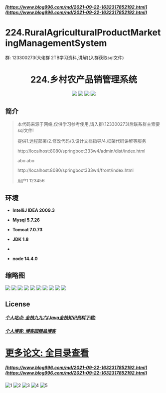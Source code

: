 ##### [https://www.blog996.com/md/2021-09-22-1632317852192.html](https://www.blog996.com/md/2021-09-22-1632317852192.html)

# 224.RuralAgriculturalProductMarketingManagementSystem

<p>群: 123300273(大佬群 2TB学习资料,讲解)(入群获取sql文件)</p>

<p><h1 align="center">224.乡村农产品销管理系统</h1></p>


<p align="center">
	<img src="https://img.shields.io/badge/jdk-1.8-orange.svg"/>
    <img src="https://img.shields.io/badge/springboot-5.x-lightgrey.svg"/>
    <img src="https://img.shields.io/badge/vue-3.x-blue.svg"/>
    <img src="https://img.shields.io/badge/html-5.x-yellow.svg"/>
</p>

## 简介


> 本代码来源于网络,仅供学习参考使用,请入群(123300273)后联系群主索要sql文件!
>
> 提供1.远程部署/2.修改代码/3.设计文档指导/4.框架代码讲解等服务
>
>
> http://localhost:8080/springboot333w4/admin/dist/index.html
>
> abo   abo
>
> http://localhost:8080/springboot333w4/front/index.html
>
> 用户1 123456
>
>


## 环境

- <b>IntelliJ IDEA 2009.3</b>

- <b>Mysql 5.7.26</b>

- <b>Tomcat 7.0.73</b>

- <b>JDK 1.8</b>
- 
- <b>node 14.4.0</b>




## 缩略图

![](https://img2023.cnblogs.com/blog/588112/202302/588112-20230226161745195-1024950391.png)
![](https://img2023.cnblogs.com/blog/588112/202302/588112-20230226161753776-2061040005.png)
![](https://img2023.cnblogs.com/blog/588112/202302/588112-20230226161802193-751216991.png)
![](https://img2023.cnblogs.com/blog/588112/202302/588112-20230226161808500-1693085636.png)
![](https://img2023.cnblogs.com/blog/588112/202302/588112-20230226161812853-488154709.png)
![](https://img2023.cnblogs.com/blog/588112/202302/588112-20230226161816846-439664712.png)
![](https://img2023.cnblogs.com/blog/588112/202302/588112-20230226161824520-658284210.png)
![](https://img2023.cnblogs.com/blog/588112/202302/588112-20230226161831813-1262052283.png)
![](https://img2023.cnblogs.com/blog/588112/202302/588112-20230226161836230-1824768915.png)
![](https://img2023.cnblogs.com/blog/588112/202302/588112-20230226161840469-1197988282.png)


## License

##### [个人站点: 全栈九九六(Java全栈知识资料下载)](https://www.blog996.com/)
##### [个人博客: 博客园精品博客](https://www.cnblogs.com/yysbolg/)


# [更多论文: 全目录查看](https://www.blog996.com/md/2021-09-22-1632317852192.html)
##### [https://www.blog996.com/md/2021-09-22-1632317852192.html](https://www.blog996.com/md/2021-09-22-1632317852192.html)

![1](https://img2022.cnblogs.com/blog/588112/202209/588112-20220922103526339-1493007170.png)
![2](https://img2022.cnblogs.com/blog/588112/202209/588112-20220922103543790-1329624097.png)
![3](https://img2022.cnblogs.com/blog/588112/202209/588112-20220922103559105-1654136839.png)
![4](https://img2022.cnblogs.com/blog/588112/202209/588112-20220922103617450-1858868571.png)
![5](https://img2022.cnblogs.com/blog/588112/202209/588112-20220922103637646-959105862.png)





